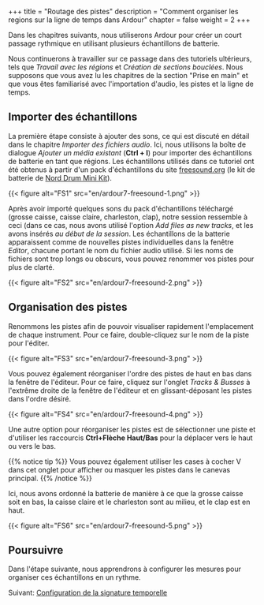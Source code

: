 +++
title = "Routage des pistes"
description = "Comment organiser les regions sur la ligne de temps dans Ardour"
chapter = false
weight = 2
+++

Dans les chapitres suivants, nous utiliserons Ardour pour créer un court passage rythmique en utilisant plusieurs échantillons de batterie.

Nous continuerons à travailler sur ce passage dans des tutoriels ultérieurs, tels que _Travail avec les régions_ et _Création de sections bouclées_. Nous supposons que vous avez lu les chapitres de la section "Prise en main" et que vous êtes familiarisé avec l'importation d'audio, les pistes et la ligne de temps.

## Importer des échantillons

La première étape consiste à ajouter des sons, ce qui est discuté en détail dans le chapitre _Importer des fichiers audio_.
Ici, nous utilisons la boîte de dialogue _Ajouter un média existant_ (**Ctrl + I**) pour importer des échantillons de batterie en tant que régions. Les échantillons utilisés dans ce tutoriel ont été obtenus à partir d'un pack d'échantillons du site [freesound.org](http://www.freesound.org/) (le kit de batterie de [Nord Drum Mini Kit](https://freesound.org/people/menegass/packs/10430/)).

{{< figure alt="FS1" src="en/ardour7-freesound-1.png" >}}

Après avoir importé quelques sons du pack d'échantillons téléchargé (grosse caisse, caisse claire, charleston, clap), notre session ressemble à ceci (dans ce cas, nous avons utilisé l'option _Add files as new tracks_, et les avons insérés _au début de la session_. Les échantillons de la batterie apparaissent comme de nouvelles pistes individuelles dans la fenêtre _Editor_, chacune portant le nom du fichier audio utilisé. Si les noms de fichiers sont trop longs ou obscurs, vous pouvez renommer vos pistes pour plus de clarté.

{{< figure alt="FS2" src="en/ardour7-freesound-2.png" >}}

## Organisation des pistes

Renommons les pistes afin de pouvoir visualiser rapidement l'emplacement de chaque instrument.
Pour ce faire, double-cliquez sur le nom de la piste pour l'éditer.

{{< figure alt="FS3" src="en/ardour7-freesound-3.png" >}}

Vous pouvez également réorganiser l'ordre des pistes de haut en bas dans la fenêtre de l'éditeur.
Pour ce faire, cliquez sur l'onglet _Tracks & Busses_ à l'extrême droite de la fenêtre de l'éditeur et en glissant-déposant les pistes dans l'ordre désiré.

{{< figure alt="FS4" src="en/ardour7-freesound-4.png" >}}

Une autre option pour réorganiser les pistes est de sélectionner une piste et d'utiliser les raccourcis **Ctrl+Flèche Haut/Bas** pour la déplacer vers le haut ou vers le bas.

{{% notice tip %}}
Vous pouvez également utiliser les cases à cocher V dans cet onglet pour afficher ou masquer les pistes dans le canevas principal.
{{% /notice %}}

Ici, nous avons ordonné la batterie de manière à ce que la grosse caisse soit en bas, la caisse claire et le charleston sont au milieu, et le clap est en haut.

{{< figure alt="FS6" src="en/ardour7-freesound-5.png" >}}

## Poursuivre

Dans l'étape suivante, nous apprendrons à configurer les mesures pour organiser ces échantillons en un rythme.

Suivant: [Configuration de la signature temporelle](../setting-up-time-signature)
